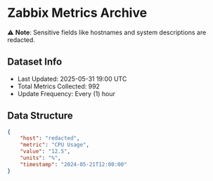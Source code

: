# Zabbix Metrics Archive

⚠️ **Note**: Sensitive fields like hostnames and system descriptions are redacted.

## Dataset Info
- Last Updated: 2025-05-31 19:00 UTC
- Total Metrics Collected: 992
- Update Frequency: Every (1) hour

## Data Structure
```json
{
    "host": "redacted",
    "metric": "CPU Usage",
    "value": "12.5",
    "units": "%",
    "timestamp": "2024-05-21T12:00:00"
}
```
